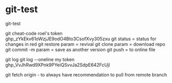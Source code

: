 # git-test

git-test

git cheat-code
roel's token 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
git status = status for changes in red
git restore param = revival
git clone param = download repo
git commit -m param = save as another version
git push = to online file

git log
git log --oneline
my token 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

git fetch origin - to always have recommendation to pull from remote branch